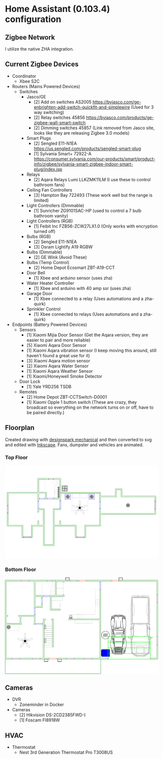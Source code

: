 
# Home Assistant (0.103.4) configuration

## Zigbee Network

I utilize the native ZHA integration.

## Current Zigbee Devices
* Coordinator
  * Xbee S2C
* Routers (Mains Powered Devices)
  * Switches
    * Jasco/GE
      * [2] Add on switches AS2005 https://byjasco.com/ge-enbrighten-add-switch-quickfit-and-simplewire (Used for 3 way switching)
      * [2] Relay switches 45856 https://byjasco.com/products/ge-zigbee-wall-smart-switch
      * [2] Dimming switches 45857 (Link removed from Jasco site, looks like they are releasing Zigbee 3.0 models)
    * Smart Plugs
      * [2] Sengled E11-N1EA https://us.sengled.com/products/sengled-smart-plug
      * [1] Sylvania Smart+ 72922-A https://consumer.sylvania.com/our-products/smart/product-info/zigbee/sylvania-smart-zigbee-indoor-smart-plug/index.jsp
    * Relays
      * [2] Aqara Relays Lumi LLKZMK11LM (I use these to control bathroom fans)
    * Ceiling Fan Controllers
      * [3] Hampton Bay 722493 (These work well but the range is limited)
    * Light Controllers (Dimmable)
      * [1] Sunricher ZG9101SAC-HP (used to control a 7 bulb bathroom vanity)
    * Light Controllers (RGB)
      * [1] Feibit Inc FZB56-ZCW27LX1.0 (Only works with encryption turned off)
    * Bulbs (RGB)
      * [2] Sengled E11-N1EA
      * [3] Osram Lightify A19 RGBW
    * Bulbs (Dimmable)
      * [2] GE Wink (Avoid These)
    * Bulbs (Temp Control)
      * [2] Home Depot Ecosmart ZBT-A19-CCT
    * Door Bell
      * [1] Xbee and arduino sensor (uses zha)
    * Water Heater Controller
      * [1] Xbee and arduino with 40 amp ssr (uses zha)
    * Garage Door
      * [1] Xbee connected to a relay (Uses automations and a zha-quirk)
    * Sprinkler Control
      * [1] Xbee connected to relays (Uses automations and a zha-quirk)
 * Endpoints (Battery Powered Devices)
    * Sensors
      * [1] Xiaomi Mijia Door Sensor (Get the Aqara version, they are easier to pair and more reliable)
      * [5] Xiaomi Aqara Door Sensor
      * [1] Xiaomi Aqara vibration sensor (I keep moving this around, still haven't found a great use for it)
      * [3] Xiaomi Aqara motion sensor
      * [2] Xiaomi Aqara Water Sensor
      * [1] Xiaomi Aqara Weather Sensor
      * [1] Xiaomi/Honeywell Smoke Detector
    * Door Lock
      * [1] Yale YRD256 TSDB
    * Remotes
      * [2] Home Depot ZBT-CCTSwitch-D0001
      * [1] Xiaomi Opple 1 button switch (These are crazy, they broadcast so everything on the network turns on or off, have to be paired directly.)
      
      
## Floorplan

Created drawing with [designspark mechanical](https://www.rs-online.com/designspark/mechanical-software) and then converted to svg and edited with [Inkscape](https://inkscape.org/).  Fans, dumpster and vehicles are animated.

### Top Floor
![Top Floor](https://github.com/prairiesnpr/Home-AssistantConfig/blob/master/www/floorplan/wiebelo/wiebelo_top_floor.svg)
### Bottom Floor
![Bottom Floor](https://github.com/prairiesnpr/Home-AssistantConfig/blob/master/www/floorplan/wiebelo/wiebelo_bottom_floor.svg) 

## Cameras
* DVR
  * Zoneminder in Docker
* Cameras
  * [2] Hikvision DS-2CD2385FWD-I
  * [1] Foscam FI8918W
  
## HVAC
* Thermostat
  * Nest 3rd Generation Thermostat Pro T3008US
